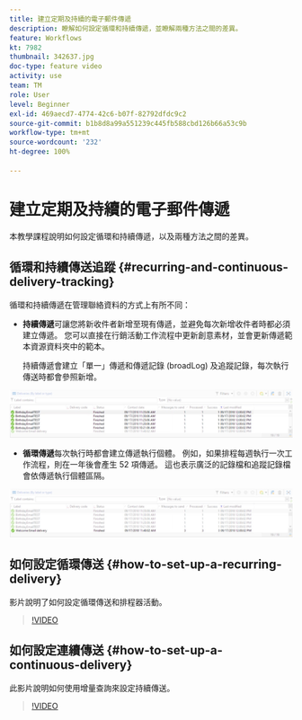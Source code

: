 ```yaml
---
title: 建立定期及持續的電子郵件傳遞
description: 瞭解如何設定循環和持續傳遞，並瞭解兩種方法之間的差異。
feature: Workflows
kt: 7982
thumbnail: 342637.jpg
doc-type: feature video
activity: use
team: TM
role: User
level: Beginner
exl-id: 469aecd7-4774-42c6-b07f-82792dfdc9c2
source-git-commit: b1b8d8a99a551239c445fb588cbd126b66a53c9b
workflow-type: tm+mt
source-wordcount: '232'
ht-degree: 100%

---
```


# 建立定期及持續的電子郵件傳遞

本教學課程說明如何設定循環和持續傳遞，以及兩種方法之間的差異。

## 循環和持續傳送追蹤 {#recurring-and-continuous-delivery-tracking}

循環和持續傳遞在管理聯絡資料的方式上有所不同：

* **持續傳遞**&#x200B;可讓您將新收件者新增至現有傳遞，並避免每次新增收件者時都必須建立傳遞。 您可以直接在行銷活動工作流程中更新創意素材，並會更新傳遞範本資源資料夾中的範本。

   持續傳遞會建立「單一」傳遞和傳遞記錄 (broadLog) 及追蹤記錄，每次執行傳送時都會參照新增。

![持續傳遞](/help/assets/delivery_continuous.jpg)

* **循環傳遞**&#x200B;每次執行時都會建立傳遞執行個體。 例如，如果排程每週執行一次工作流程，則在一年後會產生 52 項傳遞。 這也表示廣泛的記錄檔和追蹤記錄檔會依傳遞執行個體區隔。

![循環傳遞](/help/assets/delivery_recurring.jpg)

## 如何設定循環傳送 {#how-to-set-up-a-recurring-delivery}

影片說明了如何設定循環傳送和排程器活動。

>[!VIDEO](https://video.tv.adobe.com/v/342638?quality=12&learn=on)

## 如何設定連續傳送 {#how-to-set-up-a-continuous-delivery}

此影片說明如何使用增量查詢來設定持續傳送。

>[!VIDEO](https://video.tv.adobe.com/v/342637?quality=12&learn=on)
